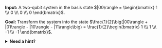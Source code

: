 
**Input:** A two-qubit system in the basis state $|00\rangle = \begin{bmatrix} 1 \\\ 0 \\\ 0 \\\ 0 \end{bmatrix}$.

**Goal:** Transform the system into the state $\frac{1}{2}\big(|00\rangle + |01\rangle - |10\rangle - |11\rangle\big) = \frac{1}{2}\begin{bmatrix} 1 \\\ 1 \\\ -1 \\\ -1 \end{bmatrix}$.

<details>
    <summary><b>Need a hint?</b></summary>
    Represent the target state as a tensor product $\frac{1}{\sqrt2}\big(|0\rangle - |1\rangle\big) \otimes \frac{1}{\sqrt2}\big(|0\rangle + |1\rangle\big) = \frac{1}{\sqrt2} \begin{bmatrix} 1 \\\ -1 \end{bmatrix} \otimes \frac{1}{\sqrt2}\begin{bmatrix} 1 \\\ 1 \end{bmatrix}$.
</details>
